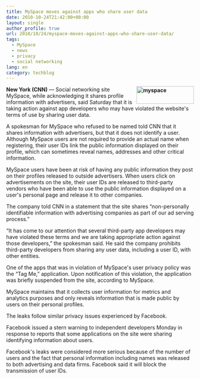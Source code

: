 ```yaml
---
title: MySpace moves against apps who share user data
date: 2010-10-24T21:42:00+00:00
layout: single
author_profile: true
url: 2010/10/24/myspace-moves-against-apps-who-share-user-data/
tags:
  - MySpace
  - news
  - privacy
  - social networking
lang: en
category: techblog
---
```

**[<img title="myspace" border="0" alt="myspace" align="right" src="http://lh3.ggpht.com/_vaUVXcmC3OI/TMShUNYSATI/AAAAAAAAC44/tSK8kF5k3fU/myspace_thumb.jpg?imgmax=800" width="154" height="47" />](http://lh4.ggpht.com/_vaUVXcmC3OI/TMShTJ4T-pI/AAAAAAAAC40/wx0vdxTVcsI/s1600-h/myspace%5B2%5D.jpg)New York (CNN)** &#8212; Social networking site MySpace, while acknowledging it shares profile information with advertisers, said Saturday that it is taking action against app developers who may have violated the website's terms of use by sharing user data.

A spokesman for MySpace who refused to be named told CNN that it shares information with advertisers, but that it does not identify a user. Although MySpace users are not required to provide an actual name when registering, their user IDs link the public information displayed on their profile, which can sometimes reveal names, addresses and other critical information.

MySpace users have been at risk of having any public information they post on their profiles released to outside advertisers. When users click on advertisements on the site, their user IDs are released to third-party vendors who have been able to use the public information displayed on a user's personal page and release it to other companies.

The company told CNN in a statement that the site shares &#8220;non-personally identifiable information with advertising companies as part of our ad serving process.&#8221;

&#8220;It has come to our attention that several third-party app developers may have violated these terms and we are taking appropriate action against those developers,&#8221; the spokesman said. He said the company prohibits third-party developers from sharing any user data, including a user ID, with other entities.

One of the apps that was in violation of MySpace's user privacy policy was the &#8220;Tag Me,&#8221; application. Upon notification of this violation, the application was briefly suspended from the site, according to MySpace.

MySpace maintains that it collects user information for metrics and analytics purposes and only reveals information that is made public by users on their personal profiles.

The leaks follow similar privacy issues experienced by Facebook.

Facebook issued a stern warning to independent developers Monday in response to reports that some applications on the site were sharing identifying information about users.

Facebook's leaks were considered more serious because of the number of users and the fact that personal information including names was released to both advertising and data firms. Facebook said it will block the transmission of user IDs.